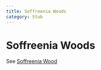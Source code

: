 ```yaml
---
title: Soffreenia Woods
category: Stub
---
```

# Soffreenia Woods
See [Soffreenia Wood](Soffreenia-Wood)
